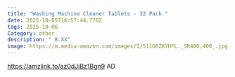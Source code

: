```yaml
---
title: "Washing Machine Cleaner Tablets - 32 Pack "
date: 2025-10-05T16:57:44.770Z
tags: 2025-10-06
Category: other
description: " 8.XX"
image: https://m.media-amazon.com/images/I/51lGRZKYHFL._SR400,400_.jpg
---
```

https://amzlink.to/az0dJiBz1Bgn9   AD